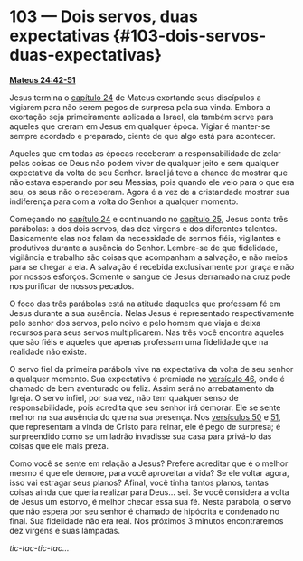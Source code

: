 # 103 — Dois servos, duas expectativas {#103-dois-servos-duas-expectativas}

[**Mateus 24:42-51**](http://bibliaonline.com.br/acf/mt/24/42-51)

Jesus termina o [capítulo 24](http://bibliaonline.com.br/acf/mt/24) de Mateus exortando seus discípulos a vigiarem para não serem pegos de surpresa pela sua vinda. Embora a exortação seja primeiramente aplicada a Israel, ela também serve para aqueles que creram em Jesus em qualquer época. Vigiar é manter-se sempre acordado e preparado, ciente de que algo está para acontecer.

Aqueles que em todas as épocas receberam a responsabilidade de zelar pelas coisas de Deus não podem viver de qualquer jeito e sem qualquer expectativa da volta de seu Senhor. Israel já teve a chance de mostrar que não estava esperando por seu Messias, pois quando ele veio para o que era seu, os seus não o receberam. Agora é a vez de a cristandade mostrar sua indiferença para com a volta do Senhor a qualquer momento.

Começando no [capítulo 24](http://bibliaonline.com.br/acf/mt/24) e continuando no [capítulo 25](http://bibliaonline.com.br/acf/mt/25), Jesus conta três parábolas: a dos dois servos, das dez virgens e dos diferentes talentos. Basicamente elas nos falam da necessidade de sermos fiéis, vigilantes e produtivos durante a ausência do Senhor. Lembre-se de que fidelidade, vigilância e trabalho são coisas que acompanham a salvação, e não meios para se chegar a ela. A salvação é recebida exclusivamente por graça e não por nossos esforços. Somente o sangue de Jesus derramado na cruz pode nos purificar de nossos pecados.

O foco das três parábolas está na atitude daqueles que professam fé em Jesus durante a sua ausência. Nelas Jesus é representado respectivamente pelo senhor dos servos, pelo noivo e pelo homem que viaja e deixa recursos para seus servos multiplicarem. Nas três você encontra aqueles que são fiéis e aqueles que apenas professam uma fidelidade que na realidade não existe.

O servo fiel da primeira parábola vive na expectativa da volta de seu senhor a qualquer momento. Sua expectativa é premiada no [versículo 46](http://bibliaonline.com.br/acf/mt/24/46), onde é chamado de bem aventurado ou feliz. Assim será no arrebatamento da Igreja. O servo infiel, por sua vez, não tem qualquer senso de responsabilidade, pois acredita que seu senhor irá demorar. Ele se sente melhor na sua ausência do que na sua presença. Nos [versículos 50](http://bibliaonline.com.br/acf/mt/24/50) e [51](http://bibliaonline.com.br/acf/mt/24/51), que representam a vinda de Cristo para reinar, ele é pego de surpresa; é surpreendido como se um ladrão invadisse sua casa para privá-lo das coisas que ele mais preza.

Como você se sente em relação a Jesus? Prefere acreditar que é o melhor mesmo é que ele demore, para você aproveitar a vida? Se ele voltar agora, isso vai estragar seus planos? Afinal, você tinha tantos planos, tantas coisas ainda que queria realizar para Deus... sei. Se você considera a volta de Jesus um estorvo, é melhor checar essa sua fé. Nesta parábola, o servo que não espera por seu senhor é chamado de hipócrita e condenado no final. Sua fidelidade não era real. Nos próximos 3 minutos encontraremos dez virgens e suas lâmpadas.

_tic-tac-tic-tac..._